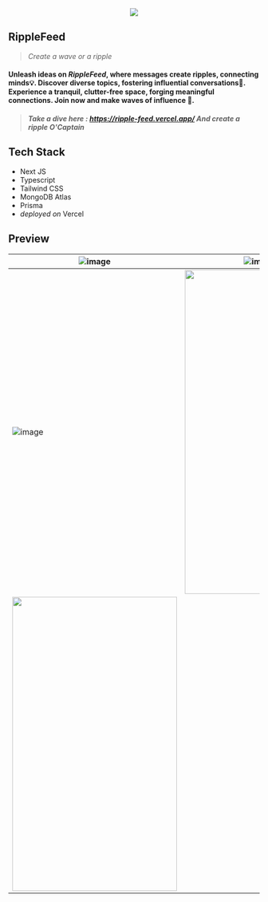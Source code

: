 <div align=center>
  <img src="https://github.com/CODEX108/RippleFeed/assets/82377810/d55f05ff-5e77-432a-b5f9-04121369fc0c" />
 </div>

## RippleFeed
> *Create a wave or a ripple*

#### Unleash ideas on *RippleFeed*, where messages create ripples, connecting minds💡. Discover diverse topics, fostering influential conversations💬. Experience a tranquil, clutter-free space, forging meaningful connections. Join now and make waves of influence 🌊.

> ##### Take a dive here : https://ripple-feed.vercel.app/ And create a ripple O'Captain 

## Tech Stack
- Next JS
- Typescript
- Tailwind CSS
- MongoDB Atlas
- Prisma
- *deployed on* Vercel 

## Preview

| ![image](https://github.com/CODEX108/RippleFeed/assets/82377810/d698031d-ae6b-480d-b382-691be9bef1d5) | ![image](https://github.com/CODEX108/RippleFeed/assets/82377810/b5eaa129-4ab2-4d7a-af8f-ed61d7934ab0) |
| ----------------------------------- | ----------------------------------- |
| ![image](https://github.com/CODEX108/RippleFeed/assets/82377810/2d513213-d6b2-40f2-b7b8-904cab78d90f) | <img src="https://github.com/CODEX108/RippleFeed/assets/82377810/afb6b986-3ada-4439-8115-61c166936013" height="650px" width="300px" /> |
| <img src="https://github.com/CODEX108/RippleFeed/assets/82377810/c677a821-2a80-4d23-a495-f7c98047615f"  height=590px width=330px/> | |

